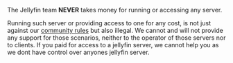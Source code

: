 The Jellyfin team **NEVER** takes money for running or accessing any server.

Running such server or providing access to one for any cost, is not just against our [community rules](https://jellyfin.org/docs/general/community-standards/) but also illegal.
We cannot and will not provide any support for those scenarios, neither to the operator of those servers nor to clients. If you paid for access to a jellyfin server, we cannot help you as we dont have control over anyones jellyfin server.
